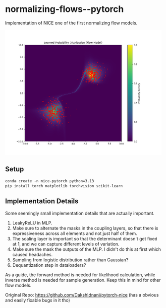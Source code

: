 # normalizing-flows--pytorch

Implementation of NICE one of the first normalizing flow models. 

![image](fig/teaser.png)

## Setup 
```
conda create -n nice-pytorch python=3.13
pip install torch matplotlib torchvision scikit-learn
``` 

## Implementation Details

Some seemingly small implementation details that are actually important. 
1. LeakyReLU in MLP. 
2. Make sure to alternate the masks in the coupling layers, so that there is expressiveness across all elements and not just half of them. 
3. The scaling layer is important so that the determinant doesn't get fixed at 1, and we can capture different levels of variation. 
4. Make sure the mask the outputs of the MLP. I didn't do this at first which caused headaches. 
5. Sampling from logistic distribution rather than Gaussian? 
6. Dequantization step in dataloaders? 

As a guide, the forward method is needed for likelihood calculation, while inverse method is needed for sample generation. Keep this in mind for other flow models. 

Original Repo: https://github.com/DakshIdnani/pytorch-nice (has a obvious and easily fixable bugs in it tho)
